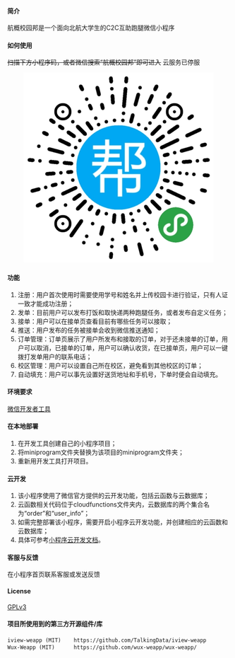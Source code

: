 #### 简介

航概校园邦是一个面向北航大学生的C2C互助跑腿微信小程序

#### 如何使用

~~扫描下方小程序码，或者微信搜索“航概校园邦”即可进入~~
云服务已停服
<center><img src="logo/qr.jpg" /> </center>

#### 功能

1. 注册：用户首次使用时需要使用学号和姓名并上传校园卡进行验证，只有人证一致才能成功注册；
2. 发单：目前用户可以发布打饭和取快递两种跑腿任务，或者发布自定义任务；
3. 接单：用户可以在接单页查看目前有哪些任务可以接取；
4. 推送：用户发布的任务被接单会收到微信推送通知；
5. 订单管理：订单页展示了用户所发布和接取的订单，对于还未接单的订单，用户可以取消，已接单的订单，用户可以确认收货，在已接单页，用户可以一键拨打发单用户的联系电话；
6. 校区管理：用户可以设置自己所在校区，避免看到其他校区的订单；
7. 自动填充：用户可以事先设置好送货地址和手机号，下单时便会自动填充。

#### 环境要求

[微信开发者工具]

#### 在本地部署

1. 在开发工具创建自己的小程序项目；
2. 将miniprogram文件夹替换为该项目的miniprogram文件夹；
3. 重新用开发工具打开项目。

#### 云开发

1. 该小程序使用了微信官方提供的云开发功能，包括云函数与云数据库；
2. 云函数相关代码位于cloudfunctions文件夹内，云数据库的两个集合名为“order”和“user_info”；
3. 如需完整部署该小程序，需要开启小程序云开发功能，并创建相应的云函数和云数据库；
4. 具体可参考[小程序云开发文档]。

####  客服与反馈

在小程序首页联系客服或发送反馈


#### License

[GPLv3]

#### 项目所使用到的第三方开源组件/库

```
iview-weapp (MIT)    https://github.com/TalkingData/iview-weapp
Wux-Weapp (MIT)      https://github.com/wux-weapp/wux-weapp/          
```
[GPLv3]:        https://github.com/Fewing/buaa_takeaway/blob/master/LICENSE
[微信开发者工具]: https://developers.weixin.qq.com/miniprogram/dev/devtools/download.html
[小程序云开发文档]: https://developers.weixin.qq.com/miniprogram/dev/wxcloud/basis/getting-started.html
